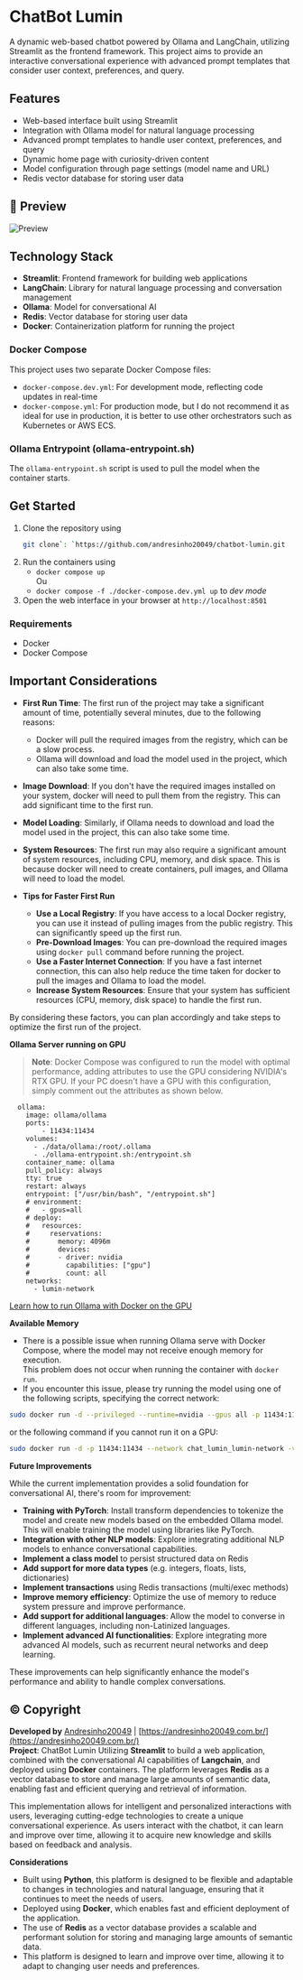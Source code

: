 # ChatBot Lumin
A dynamic web-based chatbot powered by Ollama and LangChain, utilizing Streamlit as the frontend framework. This project aims to provide an interactive conversational experience with advanced prompt templates that consider user context, preferences, and query.

## Features
* Web-based interface built using Streamlit
* Integration with Ollama model for natural language processing
* Advanced prompt templates to handle user context, preferences, and query
* Dynamic home page with curiosity-driven content
* Model configuration through page settings (model name and URL)
* Redis vector database for storing user data

## :movie_camera: Preview
![Preview](https://github.com/andresinho20049/chatbot-lumin/blob/main/public/preview.gif)

## Technology Stack
* **Streamlit**: Frontend framework for building web applications
* **LangChain**: Library for natural language processing and conversation management
* **Ollama**: Model for conversational AI
* **Redis**: Vector database for storing user data
* **Docker**: Containerization platform for running the project

### Docker Compose
This project uses two separate Docker Compose files:

* `docker-compose.dev.yml`: For development mode, reflecting code updates in real-time
* `docker-compose.yml`: For production mode, but I do not recommend it as ideal for use in production, it is better to use other orchestrators such as Kubernetes or AWS ECS.

### Ollama Entrypoint (ollama-entrypoint.sh)
The `ollama-entrypoint.sh` script is used to pull the model when the container starts.

## Get Started
1. Clone the repository using 
    ```sh
    git clone`: `https://github.com/andresinho20049/chatbot-lumin.git
    ```
2. Run the containers using 
    * `docker compose up` \
    Ou 
    * `docker compose -f ./docker-compose.dev.yml up` to _dev mode_
3. Open the web interface in your browser at `http://localhost:8501`

### Requirements
* Docker
* Docker Compose

## Important Considerations
* **First Run Time**: The first run of the project may take a significant amount of time, potentially several minutes, due to the following reasons:
	+ Docker will pull the required images from the registry, which can be a slow process.
	+ Ollama will download and load the model used in the project, which can also take some time.
* **Image Download**: If you don't have the required images installed on your system, docker will need to pull them from the registry. This can add significant time to the first run.
* **Model Loading**: Similarly, if Ollama needs to download and load the model used in the project, this can also take some time.
* **System Resources**: The first run may also require a significant amount of system resources, including CPU, memory, and disk space. This is because docker will need to create containers, pull images, and Ollama will need to load the model.

* **Tips for Faster First Run**
    * **Use a Local Registry**: If you have access to a local Docker registry, you can use it instead of pulling images from the public registry. This can significantly speed up the first run.
    * **Pre-Download Images**: You can pre-download the required images using `docker pull` command before running the project.
    * **Use a Faster Internet Connection**: If you have a fast internet connection, this can also help reduce the time taken for docker to pull the images and Ollama to load the model.
    * **Increase System Resources**: Ensure that your system has sufficient resources (CPU, memory, disk space) to handle the first run.

By considering these factors, you can plan accordingly and take steps to optimize the first run of the project.

**Ollama Server running on GPU**
> **Note**: Docker Compose was configured to run the model with optimal performance, adding attributes to use the GPU considering NVIDIA's RTX GPU. If your PC doesn't have a GPU with this configuration, simply comment out the attributes as shown below.

```docker
  ollama:
    image: ollama/ollama
    ports:
        - 11434:11434
    volumes:
      - ./data/ollama:/root/.ollama
      - ./ollama-entrypoint.sh:/entrypoint.sh
    container_name: ollama
    pull_policy: always
    tty: true
    restart: always
    entrypoint: ["/usr/bin/bash", "/entrypoint.sh"]
    # environment:
    #   - gpus=all
    # deploy:
    #   resources:
    #     reservations:
    #       memory: 4096m
    #       devices:
    #       - driver: nvidia
    #         capabilities: ["gpu"]
    #         count: all
    networks:
      - lumin-network
```
[Learn how to run Ollama with Docker on the GPU](https://github.com/ollama/ollama/blob/main/docs/docker.md)

**Available Memory**

* There is a possible issue when running Ollama serve with Docker Compose, where the model may not receive enough memory for execution. \
This problem does not occur when running the container with `docker run`.
* If you encounter this issue, please try running the model using one of the following scripts, specifying the correct network:
```sh
sudo docker run -d --privileged --runtime=nvidia --gpus all -p 11434:11434 --network chat_lumin_lumin-network -v ./data/ollama:/root/.ollama --name ollama --restart always ollama/ollama
```

or the following command if you cannot run it on a GPU:

```sh
sudo docker run -d -p 11434:11434 --network chat_lumin_lumin-network -v ./data/ollama:/root/.ollama --name ollama --restart always ollama/ollama
```

**Future Improvements**

While the current implementation provides a solid foundation for conversational AI, there's room for improvement:

* **Training with PyTorch**: Install transform dependencies to tokenize the model and create new models based on the embedded Ollama model. This will enable training the model using libraries like PyTorch.
* **Integration with other NLP models**: Explore integrating additional NLP models to enhance conversational capabilities.
* **Implement a class model** to persist structured data on Redis
* **Add support for more data types** (e.g. integers, floats, lists, dictionaries)
* **Implement transactions** using Redis transactions (multi/exec methods)
* **Improve memory efficiency**: Optimize the use of memory to reduce system pressure and improve performance.
* **Add support for additional languages**: Allow the model to converse in different languages, including non-Latinized languages.
* **Implement advanced AI functionalities**: Explore integrating more advanced AI models, such as recurrent neural networks and deep learning.

These improvements can help significantly enhance the model's performance and ability to handle complex conversations.

## :copyright: Copyright
**Developed by** [Andresinho20049](https://andresinho20049.com.br/) | [https://andresinho20049.com.br/](https://andresinho20049.com.br/) \
**Project**: ChatBot Lumin
Utilizing **Streamlit** to build a web application, combined with the conversational AI capabilities of **Langchain**, and deployed using **Docker** containers. The platform leverages **Redis** as a vector database to store and manage large amounts of semantic data, enabling fast and efficient querying and retrieval of information.

This implementation allows for intelligent and personalized interactions with users, leveraging cutting-edge technologies to create a unique conversational experience. As users interact with the chatbot, it can learn and improve over time, allowing it to acquire new knowledge and skills based on feedback and analysis.

**Considerations**
* Built using **Python**, this platform is designed to be flexible and adaptable to changes in technologies and natural language, ensuring that it continues to meet the needs of users.
* Deployed using **Docker**, which enables fast and efficient deployment of the application.
* The use of **Redis** as a vector database provides a scalable and performant solution for storing and managing large amounts of semantic data.
* This platform is designed to learn and improve over time, allowing it to adapt to changing user needs and preferences.